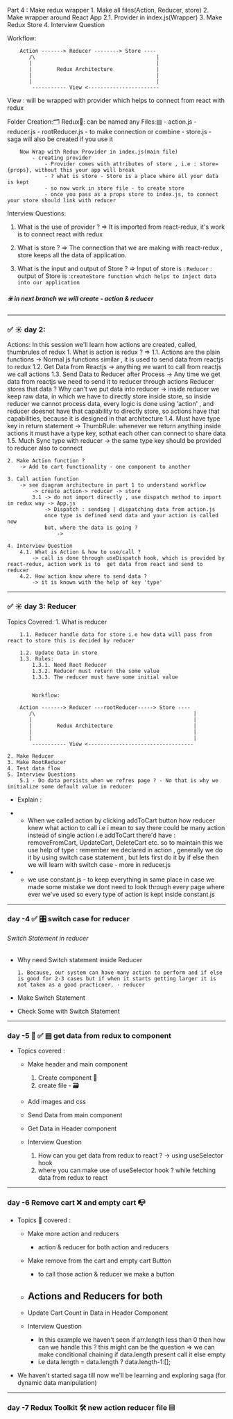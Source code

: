 Part 4 : Make redux wrapper
    1. Make all files(Action, Reducer, store)
    2. Make wrapper around React App
        2.1. Provider in index.js(Wrapper)
    3. Make Redux Store
    4. Interview Question


Workflow: 

        Action -------> Reducer --------> Store ----
           /\                                       |
           |                                        |
           |        Redux Architecture              |
           |                                        |
           |                                        |
            ----------- View <-----------------------


View : will be wrapped with provider which helps to connect from react with redux

Folder Creation:🗂
    Redux📂: can be named any
        Files:▤
            - action.js
            - reducer.js
            - rootReducer.js - to make connection or combine 
            - store.js
            - saga will also be created if you use it
    
        Now Wrap with Redux Provider in index.js(main file)
            - creating provider
                - Provider comes with attributes of store , i.e : store={props}, without this your app will break
                - ? what is store - Store is a place where all your data is kept 
                - so now work in store file - to create store
                - once you pass as a props store to index.js, to connect your store should link with reducer


Interview Questions: 
1. What is the use of provider ?
    => It is imported from react-redux, it's work is to connect react with redux

2. What is store ?
    => The connection that we are making with react-redux , store keeps all the data of application. 

3. What is the input and output of Store ?
    => Input of store is : `` Reducer ``  : output of Store is :`` createStore function which helps to inject data into our application ``
##### ☣️ in next branch we will create - action & reducer 


----------------------------------------

### ✅ ☀️ day 2:

Actions:
In this session we'll learn how actions are created, called, thumbrules of redux
    1. What is action is redux ?
        => 1.1. Actions are the plain functions
                -> Normal js functions similar , it is used to send data from reactjs to redux
            1.2.  Get Data from Reactjs
                -> anything we want to call from reactjs we call actions
            1.3. Send Data to Reducer after Process
                -> Any time we get data from reactjs we need to send it to reducer through actions
                 Reducer stores that data
                 ? Why can't we put data into reducer -> inside reducer we keep raw data, in which we have to directly store inside store, so inside reducer we cannot process data, every logic is done using 'action' , and reducer doesnot have that capability to directly store, so actions have that capabilities, because it is designed in that architecture
            1.4. Must have type key in return statement
                -> ThumbRule: whenever we return anything inside actions it must have a type key, sothat each other can connect to share data
            1.5. Much Sync type with reducer
                -> the same type key should be provided to reducer also to connect

    2. Make Action function ?
        -> Add to cart functionality - one component to another

    3. Call action function
        -> see diagram architecture in part 1 to understand workflow
            -> create action-> reducer -> store
            3.1 -> do not import directly , use dispatch method to import in redux way -> App.js
                -> Dispatch : sending | dispatching data from action.js
                once type is defined send data and your action is called now 
                but, where the data is going ?
                    ->

    4. Interview Question
        4.1. What is Action & how to use/call ?
            -> call is done through useDispatch hook, which is provided by react-redux, action work is to  get data from react and send to reducer
        4.2. How action know where to send data ?
            -> it is known with the help of key 'type' 

---------------------------------------------

### ✅ ☀️ day 3: Reducer
Topics Covered: 
    1. What is reducer

        1.1. Reducer handle data for store i.e how data will pass from react to store this is decided by reducer
        
        1.2. Update Data in store
        1.3. Rules:
            1.3.1. Need Root Reducer
            1.3.2. Reducer must return the some value
            1.3.3. The reducer must have some initial value


            Workflow: 

        Action -------> Reducer ---rootReducer-----> Store ----
           /\                                                   |
           |                                                    |
           |        Redux Architecture                          |
           |                                                    |
           |                                                    |
            ----------- View <----------------------------------

    2. Make Reducer
    3. Make RootReducer
    4. Test data flow
    5. Interview Questions
        5.1 - Do data persists when we refres page ? - No that is why we initialize some default value in reducer
    

- Explain : 
-   - When we called action by clicking addToCart button how reducer knew what action to call i.e i mean to say there could be many action instead of single action i.e addToCart there'd have : removeFromCart, UpdateCart, DeleteCart etc. so to maintain this we use help of type : remember we declared in action , generally we do it by using switch case statement , but lets first do it by if else then we will learn with switch case - more in reducer.js


- - we use constant.js - to keep everything in same place in case we made some mistake we dont need to look through every page where ever we've used so every type of action is kept inside constant.js

---------------------------------------
### day -4 ✅ 🎛 switch case for reducer

###### Switch Statement in reducer

-   Why need Switch statement inside Reducer

        1. Because, our system can have many action to perform and if else is good for 2-3 cases but if when it starts getting larger it is not taken as a good practicner. - reducer

-   Make Switch Statement
-   Check Some with Switch Statement

--------------------------------

### day -5 🤔 ✅ ▤ get data from redux to component

-   Topics covered :
    - Make header and main component
        1. Create component 📂
        2. create file - 🗃
    - Add images and css
    - Send Data from main component
    - Get Data in Header component
    - Interview Question

        1. How can you get data from redux to react ? -> using useSelector hook
        2. where you can make use of useSelector hook ? while fetching data from redux to react

-------------------------------

### day -6 Remove cart ❌ and empty cart 📭

-   Topics 🛐 covered :
    - Make more action and reducers
        - action & reducer for both action and reducers

    - Make remove from the cart and empty cart Button
        - to call those action & reducer we make a button

    - Actions and Reducers for both
        - 
    - Update Cart Count in Data in Header Component
    - Interview Question
        - In this example we haven't seen if arr.length less than 0 then how can we handle this ? this might can be the question => we can make conditional chaining if data.length present  call it else empty 
        - i.e  data.length = data.length ? data.length-1:[];

- We haven't started saga till now we'll be learning and exploring saga (for dynamic data manipulation)

-------------------------------

### day -7 Redux Toolkit 🛠 new action reducer file ▤

